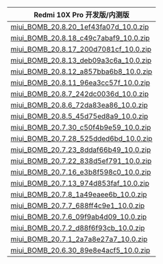| Redmi 10X Pro  开发版/内测版    |
| ---- |
| [miui_BOMB_20.8.20_1ef43fa07d_10.0.zip](https://hugeota.d.miui.com/20.8.20/miui_BOMB_20.8.20_1ef43fa07d_10.0.zip)    |
| [miui_BOMB_20.8.18_c49c7abaf9_10.0.zip](https://hugeota.d.miui.com/20.8.18/miui_BOMB_20.8.18_c49c7abaf9_10.0.zip)    |
| [miui_BOMB_20.8.17_200d7081cf_10.0.zip](https://hugeota.d.miui.com/20.8.17/miui_BOMB_20.8.17_200d7081cf_10.0.zip)    |
| [miui_BOMB_20.8.13_deb09a3c6a_10.0.zip](https://hugeota.d.miui.com/20.8.13/miui_BOMB_20.8.13_deb09a3c6a_10.0.zip)    |
| [miui_BOMB_20.8.12_a857bba6b8_10.0.zip](https://hugeota.d.miui.com/20.8.12/miui_BOMB_20.8.12_a857bba6b8_10.0.zip)    |
| [miui_BOMB_20.8.11_96ea3cc57f_10.0.zip](https://hugeota.d.miui.com/20.8.11/miui_BOMB_20.8.11_96ea3cc57f_10.0.zip)    |
| [miui_BOMB_20.8.7_242dc0036d_10.0.zip](https://hugeota.d.miui.com/20.8.7/miui_BOMB_20.8.7_242dc0036d_10.0.zip)    |
| [miui_BOMB_20.8.6_72da83ea86_10.0.zip](https://hugeota.d.miui.com/20.8.6/miui_BOMB_20.8.6_72da83ea86_10.0.zip)    |
| [miui_BOMB_20.8.5_45d75ed8a9_10.0.zip](https://hugeota.d.miui.com/20.8.5/miui_BOMB_20.8.5_45d75ed8a9_10.0.zip)    |
| [miui_BOMB_20.7.30_c50f4b9e59_10.0.zip](https://hugeota.d.miui.com/20.7.30/miui_BOMB_20.7.30_c50f4b9e59_10.0.zip)    |
| [miui_BOMB_20.7.28_525dded6bd_10.0.zip](https://hugeota.d.miui.com/20.7.28/miui_BOMB_20.7.28_525dded6bd_10.0.zip)    |
| [miui_BOMB_20.7.23_8ddaf66b49_10.0.zip](https://hugeota.d.miui.com/20.7.23/miui_BOMB_20.7.23_8ddaf66b49_10.0.zip)    |
| [miui_BOMB_20.7.22_838d5ef791_10.0.zip](https://hugeota.d.miui.com/20.7.22/miui_BOMB_20.7.22_838d5ef791_10.0.zip)    |
| [miui_BOMB_20.7.16_e3b8f598c0_10.0.zip](https://hugeota.d.miui.com/20.7.16/miui_BOMB_20.7.16_e3b8f598c0_10.0.zip)    |
| [miui_BOMB_20.7.13_974d853faf_10.0.zip](https://hugeota.d.miui.com/20.7.13/miui_BOMB_20.7.13_974d853faf_10.0.zip)    |
| [miui_BOMB_20.7.8_1a49eaee6b_10.0.zip](https://hugeota.d.miui.com/20.7.8/miui_BOMB_20.7.8_1a49eaee6b_10.0.zip)    |
| [miui_BOMB_20.7.7_688ff4c9e1_10.0.zip](https://hugeota.d.miui.com/20.7.7/miui_BOMB_20.7.7_688ff4c9e1_10.0.zip)    |
| [miui_BOMB_20.7.6_09f9ab4d09_10.0.zip](https://hugeota.d.miui.com/20.7.6/miui_BOMB_20.7.6_09f9ab4d09_10.0.zip)    |
| [miui_BOMB_20.7.2_d88f6f93cb_10.0.zip](https://hugeota.d.miui.com/20.7.2/miui_BOMB_20.7.2_d88f6f93cb_10.0.zip)    |
| [miui_BOMB_20.7.1_2a7a8e27a7_10.0.zip](https://hugeota.d.miui.com/20.7.1/miui_BOMB_20.7.1_2a7a8e27a7_10.0.zip)    |
| [miui_BOMB_20.6.30_89e8e4acf5_10.0.zip](https://hugeota.d.miui.com/20.6.30/miui_BOMB_20.6.30_89e8e4acf5_10.0.zip)    |
